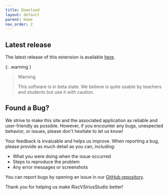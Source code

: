```yaml
---
title: Download
layout: default
parent: Home
nav_order: 2
---
```


## Latest release

The latest release of this extension is available
[here](https://github.com/LabSirius/RiscVSiriusStudio/releases/download/v0.0.7/rv-simulator-0.0.7.vsix).

{: .warning }
> Warning
>
> This software is in beta state. We believe is quite usable by teachers and
> students but use it with caution. 

## Found a Bug?

We strive to make this site and the associated application as reliable and
user-friendly as possible. However, if you encounter any bugs, unexpected
behavior, or issues, please don't hesitate to let us know!

Your feedback is invaluable and helps us improve. When reporting a bug, please
provide as much detail as you can, including:

- What you were doing when the issue occurred
- Steps to reproduce the problem
- Any error messages or screenshots

You can report bugs by opening an issue in our [GitHub
repository](https://github.com/LabSirius/RiscVSiriusStudio/issues).

Thank you for helping us make RiscVSiriusStudio better!